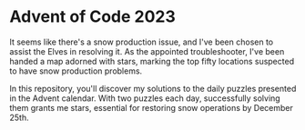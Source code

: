 # Advent of Code 2023


It seems like there's a snow production issue, and I've been chosen to assist the Elves in resolving it. As the appointed troubleshooter, I've been handed a map adorned with stars, marking the top fifty locations suspected to have snow production problems.

In this repository, you'll discover my solutions to the daily puzzles presented in the Advent calendar. With two puzzles each day, successfully solving them grants me stars, essential for restoring snow operations by December 25th.

